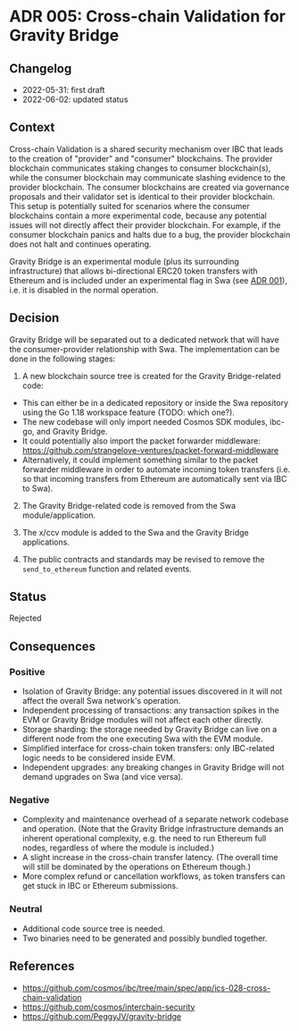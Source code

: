 # ADR 005: Cross-chain Validation for Gravity Bridge

## Changelog
* 2022-05-31: first draft
* 2022-06-02: updated status

## Context

Cross-chain Validation is a shared security mechanism over IBC that leads to the creation of "provider" and "consumer" blockchains.
The provider blockchain communicates staking changes to consumer blockchain(s), while the consumer blockchain may communicate slashing evidence to the provider blockchain. The consumer blockchains are created via governance proposals and their validator set is identical to their provider blockchain.
This setup is potentially suited for scenarios where the consumer blockchains contain a more experimental code, because any potential issues will not
directly affect their provider blockchain. For example, if the consumer blockchain panics and halts due to a bug, the provider blockchain does not halt and continues operating.

Gravity Bridge is an experimental module (plus its surrounding infrastructure) that allows bi-directional ERC20 token transfers with Ethereum and is included under an experimental flag in Swa (see [ADR 001](./adr-001.md)), i.e. it is disabled in the normal operation.


## Decision

Gravity Bridge will be separated out to a dedicated network that will have the consumer-provider relationship with Swa.
The implementation can be done in the following stages:

1. A new blockchain source tree is created for the Gravity Bridge-related code:
- This can either be in a dedicated repository or inside the Swa repository using the Go 1.18 workspace feature (TODO: which one?).
- The new codebase will only import needed Cosmos SDK modules, ibc-go, and Gravity Bridge.
- It could potentially also import the packet forwarder middleware: https://github.com/strangelove-ventures/packet-forward-middleware
- Alternatively, it could implement something similar to the packet forwarder middleware in order to automate incoming token transfers (i.e. so that incoming transfers from Ethereum are automatically sent via IBC to Swa).

2. The Gravity Bridge-related code is removed from the Swa module/application.

3. The x/ccv module is added to the Swa and the Gravity Bridge applications.

4. The public contracts and standards may be revised to remove the `send_to_ethereum` function and related events.

## Status

Rejected

## Consequences

### Positive

- Isolation of Gravity Bridge: any potential issues discovered in it will not affect the overall Swa network's operation.
- Independent processing of transactions: any transaction spikes in the EVM or Gravity Bridge modules will not affect each other directly.
- Storage sharding: the storage needed by Gravity Bridge can live on a different node from the one executing Swa with the EVM module.
- Simplified interface for cross-chain token transfers: only IBC-related logic needs to be considered inside EVM.
- Independent upgrades: any breaking changes in Gravity Bridge will not demand upgrades on Swa (and vice versa).

### Negative

- Complexity and maintenance overhead of a separate network codebase and operation. (Note that the Gravity Bridge infrastructure demands an inherent operational complexity, e.g. the need to run Ethereum full nodes, regardless of where the module is included.)
- A slight increase in the cross-chain transfer latency. (The overall time will still be dominated by the operations on Ethereum though.)
- More complex refund or cancellation workflows, as token transfers can get stuck in IBC or Ethereum submissions.

### Neutral

- Additional code source tree is needed.
- Two binaries need to be generated and possibly bundled together.

## References

* https://github.com/cosmos/ibc/tree/main/spec/app/ics-028-cross-chain-validation
* https://github.com/cosmos/interchain-security 
* https://github.com/PeggyJV/gravity-bridge 
